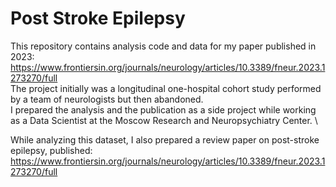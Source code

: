 # Post Stroke Epilepsy
This repository contains analysis code and data for my paper published in 2023: \
https://www.frontiersin.org/journals/neurology/articles/10.3389/fneur.2023.1273270/full \
The project initially was a longitudinal one-hospital cohort study performed by a team of neurologists but then abandoned. \
I prepared the analysis and the publication as a side project while working as a Data Scientist at the Moscow Research and Neuropsychiatry Center. \

While analyzing this dataset, I also prepared a review paper on post-stroke epilepsy, published: \
https://www.frontiersin.org/journals/neurology/articles/10.3389/fneur.2023.1273270/full
